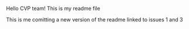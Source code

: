 Hello CVP team! This is my readme file

This is me comitting a new version of the readme linked to issues 1 and 3